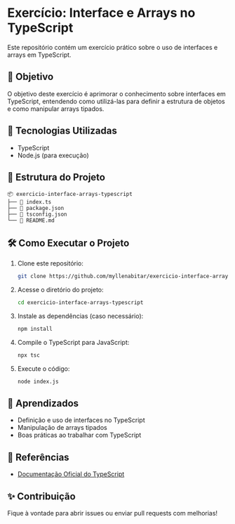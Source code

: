 # Exercício: Interface e Arrays no TypeScript

Este repositório contém um exercício prático sobre o uso de interfaces e arrays em TypeScript.

## 📌 Objetivo

O objetivo deste exercício é aprimorar o conhecimento sobre interfaces em TypeScript, entendendo como utilizá-las para definir a estrutura de objetos e como manipular arrays tipados.

## 🚀 Tecnologias Utilizadas

- TypeScript
- Node.js (para execução)

## 📂 Estrutura do Projeto

```
📦 exercicio-interface-arrays-typescript
├── 📜 index.ts
├── 📜 package.json
├── 📜 tsconfig.json
└── 📜 README.md
```

## 🛠 Como Executar o Projeto

1. Clone este repositório:
   ```bash
   git clone https://github.com/myllenabitar/exercicio-interface-arrays-typescript.git
   ```
2. Acesse o diretório do projeto:
   ```bash
   cd exercicio-interface-arrays-typescript
   ```
3. Instale as dependências (caso necessário):
   ```bash
   npm install
   ```
4. Compile o TypeScript para JavaScript:
   ```bash
   npx tsc
   ```
5. Execute o código:
   ```bash
   node index.js
   ```

## 📝 Aprendizados

- Definição e uso de interfaces no TypeScript
- Manipulação de arrays tipados
- Boas práticas ao trabalhar com TypeScript

## 📌 Referências

- [Documentação Oficial do TypeScript](https://www.typescriptlang.org/docs/)

## ✨ Contribuição

Fique à vontade para abrir issues ou enviar pull requests com melhorias!


